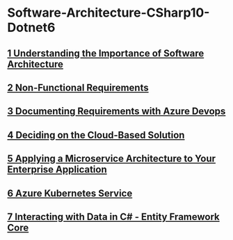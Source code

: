 # Software-Architecture-CSharp10-Dotnet6

## [1 Understanding the Importance of Software Architecture](/ch01/README.md)
## [2 Non-Functional Requirements](/ch02/README.md)
## [3 Documenting Requirements with Azure Devops](/ch03/README.md)
## [4 Deciding on the Cloud-Based Solution](/ch04/README.md)
## [5 Applying a Microservice Architecture to Your Enterprise Application](/ch05/README.md)
## [6 Azure Kubernetes Service](/ch06/README.md)
## [7 Interacting with Data in C# - Entity Framework Core](/ch07/README.md)